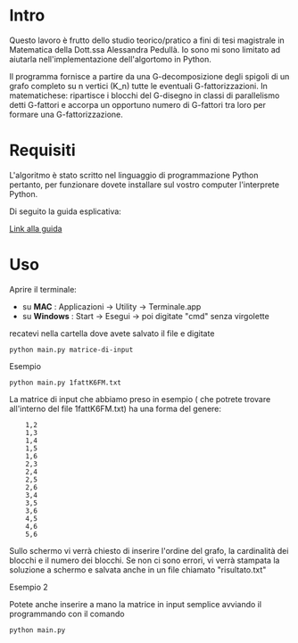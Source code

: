 Intro
======
Questo lavoro è frutto dello studio teorico/pratico a fini di tesi magistrale in Matematica della Dott.ssa Alessandra Pedullà.
Io sono mi sono limitato ad aiutarla nell'implementazione dell'algortomo in Python.

Il programma fornisce a partire da una G-decomposizione degli spigoli di un grafo completo su n vertici (K_n) tutte le eventuali G-fattorizzazioni.
In matematichese: ripartisce i blocchi del G-disegno in classi di parallelismo detti G-fattori e accorpa un opportuno numero di G-fattori tra loro per formare una G-fattorizzazione.

Requisiti
=========
L'algoritmo è stato scritto nel linguaggio di programmazione Python pertanto, per funzionare dovete installare sul vostro computer  l'interprete Python.

Di seguito la guida esplicativa:


[Link alla guida](http://bit.ly/2iEv9e9)



Uso
===
Aprire il terminale:
* su **MAC** : Applicazioni -> Utility -> Terminale.app
* su **Windows** : Start -> Esegui -> poi digitate "cmd" senza virgolette

recatevi nella cartella dove avete salvato il file e digitate


 `python main.py matrice-di-input `

 Esempio

 `python main.py 1fattK6FM.txt`

 La matrice di input che abbiamo preso in esempio ( che potrete trovare all'interno del file 1fattK6FM.txt) ha una forma del genere:

		1,2
		1,3
		1,4
		1,5
		1,6
		2,3
		2,4
		2,5
		2,6
		3,4
		3,5
		3,6
		4,5
		4,6
		5,6


Sullo schermo vi verrà chiesto di inserire l'ordine del grafo, la cardinalità dei blocchi e il numero dei blocchi.
Se non ci sono errori, vi verrà stampata la soluzione a schermo e salvata anche in un file chiamato "risultato.txt"

Esempio 2

Potete anche inserire a mano la matrice in input semplice avviando il programmando con il comando

`python main.py`
